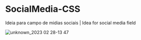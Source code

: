 # SocialMedia-CSS

Ideia para campo de midias sociais  | Idea for social media field

![unknown_2023 02 28-13 47](https://user-images.githubusercontent.com/102559935/221921772-ab74e838-d5c1-4228-b4aa-961e13f3da27.gif)
